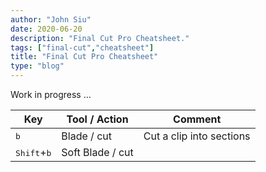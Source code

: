 ```yaml
---
author: "John Siu"
date: 2020-06-20
description: "Final Cut Pro Cheatsheet."
tags: ["final-cut","cheatsheet"]
title: "Final Cut Pro Cheatsheet"
type: "blog"
---
```

Work in progress ...
<!--more-->

Key|Tool / Action|Comment
--|--|--
<kbd>b</kbd>|Blade / cut|Cut a clip into sections
<kbd>Shift</kbd>+<kbd>b</kbd>|Soft Blade / cut|